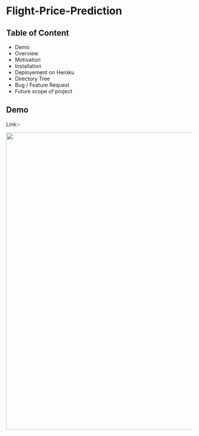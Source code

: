 # Flight-Price-Prediction
## Table of Content
- Demo 
- Overview
- Motivation
- Installation
- Deployement on Heroku
- Directory Tree
- Bug / Feature Request
- Future scope of project
## Demo
Link:- 
<p align="center">
  <img width="1000" height="800" src="https://flight-price-prediction-api.herokuapp.com/predict">
</p>  
